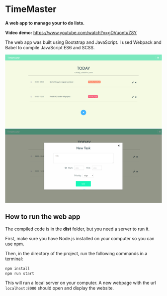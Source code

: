 # TimeMaster
**A web app to manage your to do lists.**

**Video demo:** https://www.youtube.com/watch?v=gDVuontuZ8Y

The web app was built using Bootstrap and JavaScript.
I used Webpack and Babel to compile JavaScript ES6 and SCSS.

![Alt text](https://github.com/ztsorojev/TimeMaster/blob/master/src/img/Home.PNG)
![Alt text](https://github.com/ztsorojev/TimeMaster/blob/master/src/img/New_task.PNG)



## How to run the web app

The compiled code is in the **dist** folder, but you need a server to run it.

First, make sure you have Node.js installed on your computer so you can use npm.

Then, in the directory of the project, run the following commands in a terminal:
```
npm install
npm run start
```

This will run a local server on your computer.
A new webpage with the url `localhost:8080` should open and display the website.
